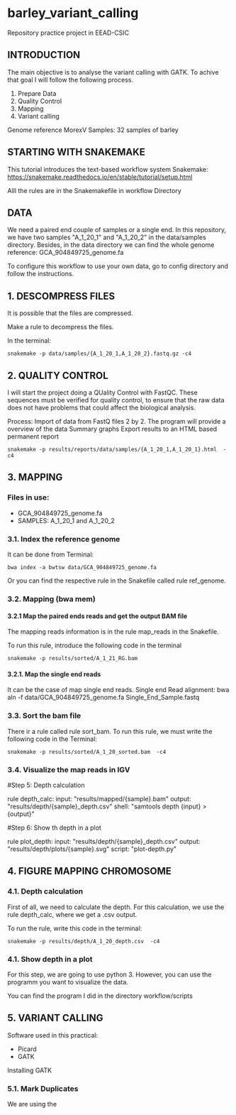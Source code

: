 # barley_variant_calling
Repository practice project in EEAD-CSIC

## INTRODUCTION

The main objective is to analyse the variant calling with GATK. To achive that goal I will follow the following process.
1. Prepare Data
1. Quality Control
2. Mapping
3. Variant calling


Genome reference MorexV
Samples: 32 samples of barley

## STARTING WITH SNAKEMAKE
This tutorial introduces the text-based workflow system Snakemake: https://snakemake.readthedocs.io/en/stable/tutorial/setup.html 

Alll the rules are in the Snakemakefile in workflow Directory

## DATA

We need a paired end couple of samples or a single end. In this repository, we have two samples "A_1_20_1" and "A_1_20_2" in the data/samples directory. Besides, in the data directory we can find the whole genome reference: GCA_904849725_genome.fa

To configure this workflow to use your own data, go to config directory and follow the instructions. 


## 1. DESCOMPRESS FILES
It is possible that the files are compressed.

Make a rule to decompress the files. 

In the terminal: 

    snakemake -p data/samples/{A_1_20_1,A_1_20_2}.fastq.gz -c4


## 2. QUALITY CONTROL

I will start the project doing a QUality Control with FastQC. These sequences must be verified for quality control, to ensure that the raw data does not have problems that could affect the biological analysis. 

Process:
  Import of data from FastQ files 2 by 2. 
  The program will provide a overview of the data
  Summary graphs
  Export results to an HTML based permanent report

 
    snakemake -p results/reports/data/samples/{A_1_20_1,A_1_20_1}.html  -c4

## 3. MAPPING
### Files in use:
- GCA_904849725_genome.fa
- SAMPLES: A_1_20_1 and A_1_20_2 

### 3.1. Index the reference genome 

It can be done from Terminal:

    bwa index -a bwtsw data/GCA_904849725_genome.fa

Or you can find the respective rule in the Snakefile called rule ref_genome.
### 3.2. Mapping (bwa mem)
#### 3.2.1 Map the paired ends reads and get the output BAM file
The mapping reads information is in the rule map_reads in the Snakefile. 

To run this rule, introduce the following code in the terminal

    snakemake -p results/sorted/A_1_21_RG.bam

#### 3.2.1. Map the single end reads 
It can be the case of map single end reads.
Single end Read alignment:
    bwa aln -f data/GCA_904849725_genome.fa Single_End_Sample.fastq 

### 3.3. Sort the bam file

There ir a rule called rule sort_bam. To run this rule, we must write the following code in the Terminal:

    snakemake -p results/sorted/A_1_20_sorted.bam  -c4

### 3.4. Visualize the map reads in IGV

#Step 5: Depth calculation

rule depth_calc:
    input:
        "results/mapped/{sample}.bam"
    output:
        "results/depth/{sample}_depth.csv"
    shell:
        "samtools depth {input} > {output}"

#Step 6: Show th depth in a plot

rule plot_depth:
    input:
        "results/depth/{sample}_depth.csv"
    output:
        "results/depth/plots/{sample}.svg"
    script:
        "plot-depth.py"

        
## 4. FIGURE MAPPING CHROMOSOME
### 4.1. Depth calculation

First of all, we need to calculate the depth. For this calculation, we use the rule depth_calc, where we get a .csv output. 

To run the rule, write this code in the terminal:

    snakemake -p results/depth/A_1_20_depth.csv  -c4

### 4.1. Show depth in a plot
For this step, we are going to use python 3. However, you can use the programm you want to visualize the data.

You can find the program I did in the directory workflow/scripts

## 5. VARIANT CALLING

Software used in this practical:
- Picard 
- GATK
  
Installing GATK


### 5.1. Mark Duplicates
We are using the 



  
